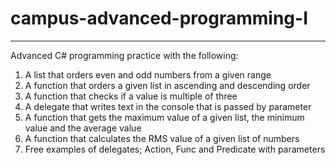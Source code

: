 # campus-advanced-programming-I
-------------------------------
Advanced C# programming practice with the following:
  
  1. A list that orders even and odd numbers from a given range
  2. A function that orders a given list in ascending and descending order
  3. A function that checks if a value is multiple of three
  4. A delegate that writes text in the console that is passed by parameter
  5. A function that gets the maximum value of a given list, the minimum value and the average value
  6. A function that calculates the RMS value of a given list of numbers
  7. Free examples of delegates; Action, Func and Predicate with parameters
